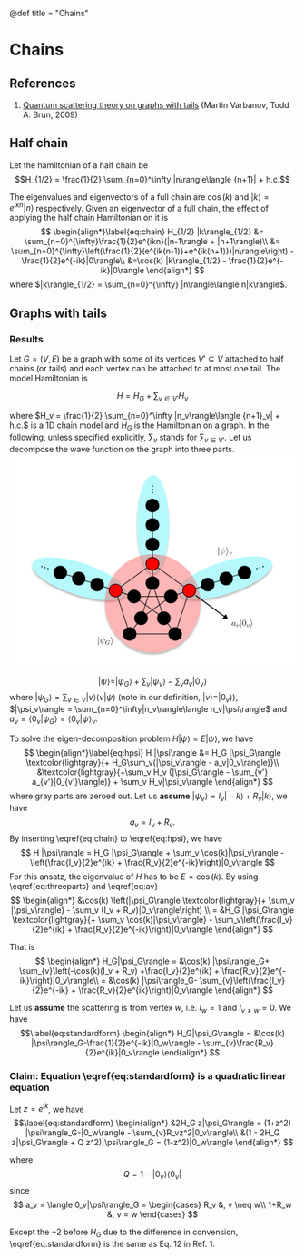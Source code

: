 @def title = "Chains"

# Chains

## References

1. [Quantum scattering theory on graphs with tails](https://arxiv.org/abs/0906.2825) (Martin Varbanov, Todd A. Brun, 2009)

## Half chain
Let the hamiltonian of a half chain be
$$H_{1/2} = \frac{1}{2}  \sum_{n=0}^\infty |n\rangle\langle {n+1}| + h.c.$$

The eigenvalues and eigenvectors of a full chain are $\cos(k)$ and $| k\rangle = e^{ikn} |n\rangle$ respectively.
Given an eigenvector of a full chain, the effect of applying the half chain Hamiltonian on it is
$$
\begin{align*}\label{eq:chain}
H_{1/2} |k\rangle_{1/2} &= \sum_{n=0}^{\infty}\frac{1}{2}e^{ikn}(|n-1\rangle + |n+1\rangle)\\
&= \sum_{n=0}^{\infty}\left(\frac{1}{2}(e^{ik(n-1)}+e^{ik(n+1)})|n\rangle\right) - \frac{1}{2}e^{-ik}|0\rangle\\
&=\cos(k) |k\rangle_{1/2} - \frac{1}{2}e^{-ik}|0\rangle
\end{align*}
$$
where $|k\rangle_{1/2} = \sum_{n=0}^{\infty} |n\rangle\langle n|k\rangle$.


## Graphs with tails

### Results
Let $G=(V,E)$ be a graph with some of its vertices $V'\subseteq V$ attached to half chains (or tails) and each vertex can be attached to at most one tail. The model Hamiltonian is

$$
H = H_G + \sum_{v\in V'} H_v
$$

where $H_v = \frac{1}{2}  \sum_{n=0}^\infty |n_v\rangle\langle {n+1}_v| + h.c.$ is a 1D chain model and $H_G$ is the Hamiltonian on a graph.
In the following, unless specified explicitly, $\sum_v$ stands for $\sum_{v\in V'}$.
Let us decompose the wave function on the graph into three parts.
![](/assets/plot/halfchain.png)

$$
\begin{equation*}\label{eq:threeparts}
|\psi\rangle = |\psi_G\rangle + \sum_v |\psi_v\rangle - \sum_v a_v|0_v\rangle
\end{equation*}
$$
where $|\psi_G\rangle = \sum_{v\in V}|v\rangle\langle v|\psi\rangle$ (note in our definition, $|v\rangle = |0_v\rangle$), $|\psi_v\rangle = \sum_{n=0}^\infty|n_v\rangle\langle n_v|\psi\rangle$ and $a_v = \langle 0_v|\psi_G\rangle = \langle 0_v|\psi\rangle_v$.

To solve the eigen-decomposition problem $H |\psi\rangle = E|\psi\rangle$, we have
$$
\begin{align*}\label{eq:hpsi}
H |\psi\rangle &= H_G |\psi_G\rangle \textcolor{lightgray}{+ H_G\sum_v(|\psi_v\rangle - a_v|0_v\rangle)}\\
&\textcolor{lightgray}{+\sum_v H_v (|\psi_G\rangle - \sum_{v'} a_{v'}|0_{v'}\rangle)} + \sum_v H_v|\psi_v\rangle
\end{align*}
$$
where gray parts are zeroed out.
Let us **assume** $|\psi_v\rangle = I_v|-k\rangle + R_v|k\rangle$, we have
$$a_v = I_v+R_v. \label{eq:av}$$
By inserting \eqref{eq:chain} to \eqref{eq:hpsi}, we have
$$
H |\psi\rangle = H_G |\psi_G\rangle + \sum_v \cos(k)|\psi_v\rangle - \left(\frac{I_v}{2}e^{ik} + \frac{R_v}{2}e^{-ik}\right)|0_v\rangle
$$
For this ansatz, the eigenvalue of $H$ has to be $E=\cos(k)$. By using \eqref{eq:threeparts} and \eqref{eq:av}
$$
\begin{align*}
&\cos(k) \left(|\psi_G\rangle \textcolor{lightgray}{+ \sum_v |\psi_v\rangle} - \sum_v (I_v + R_v)|0_v\rangle\right) \\
= &H_G |\psi_G\rangle \textcolor{lightgray}{+ \sum_v \cos(k)|\psi_v\rangle} - \sum_v\left(\frac{I_v}{2}e^{ik} + \frac{R_v}{2}e^{-ik}\right)|0_v\rangle
\end{align*}
$$

That is
$$
\begin{align*}
H_G|\psi_G\rangle = &\cos(k) |\psi\rangle_G+ \sum_{v}\left(-\cos(k)(I_v + R_v) +\frac{I_v}{2}e^{ik} + \frac{R_v}{2}e^{-ik}\right)|0_v\rangle\\
= &\cos(k) |\psi\rangle_G- \sum_{v}\left(\frac{I_v}{2}e^{-ik} + \frac{R_v}{2}e^{ik}\right)|0_v\rangle
\end{align*}
$$

Let us **assume** the scattering is from vertex $w$, i.e. $I_w = 1$ and $I_{v\neq w} = 0$.
We have
$$\label{eq:standardform}
\begin{align*}
H_G|\psi_G\rangle = &\cos(k) |\psi\rangle_G-\frac{1}{2}e^{-ik}|0_w\rangle - \sum_{v}\frac{R_v}{2}e^{ik}|0_v\rangle
\end{align*}
$$


### Claim: Equation \eqref{eq:standardform} is a quadratic linear equation
Let $z = e^{ik}$, we have
$$\label{eq:standardform}
\begin{align*}
&2H_G z|\psi_G\rangle = (1+z^2) |\psi\rangle_G-|0_w\rangle - \sum_{v}R_vz^2|0_v\rangle\\
&(1 - 2H_G z|\psi_G\rangle + Q z^2)|\psi\rangle_G = (1-z^2)|0_w\rangle
\end{align*}
$$

where
$$
Q = 1 - | 0_v\rangle\langle 0_v |
$$
since 
$$
a_v = \langle 0_v|\psi\rangle_G = \begin{cases}
R_v &, v \neq w\\
1+R_w &, v = w
\end{cases}
$$

Except the $-2$ before $H_G$ due to the difference in convension, \eqref{eq:standardform} is the same as Eq. 12 in Ref. 1.
